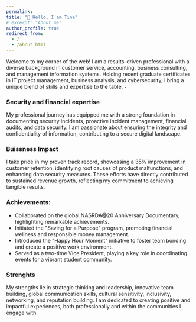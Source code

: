 ```yaml
---
permalink:
title: "👋 Hello, I am Tina"
# excerpt: "About me"
author_profile: true
redirect_from: 
  - /
  - /about.html
--- 
```



Welcome to my corner of the web! I am a results-driven professional with a diverse background in customer service, accounting, business consulting, and management information systems. Holding recent graduate certificates in IT project management, business analysis, and cybersecurity, I bring a unique blend of skills and expertise to the table.
`-`
### Security and financial expertise
My professional journey has equipped me with a strong foundation in documenting security incidents, proactive incident management, financial audits, and data security. I am passionate about ensuring the integrity and confidentiality of information, contributing to a secure digital landscape.

### Buissness Impact
I take pride in my proven track record, showcasing a 35% improvement in customer retention, identifying root causes of product malfunctions, and enhancing data security measures. These efforts have directly contributed to sustained revenue growth, reflecting my commitment to achieving tangible results.

### Achievements:

* Collaborated on the global NASRDA@20 Anniversary Documentary, highlighting remarkable achievements.
* Initiated the "Saving for a Purpose" program, promoting financial wellness and responsible money management.
* Introduced the "Happy Hour Moment" initiative to foster team bonding and create a positive work environment.
* Served as a two-time Vice President, playing a key role in coordinating events for a vibrant student community.

### Strenghts

My strengths lie in strategic thinking and leadership, innovative team building, global communication skills, cultural sensitivity, inclusivity, networking, and reputation building. I am dedicated to creating positive and impactful experiences, both professionally and within the communities I engage with.

